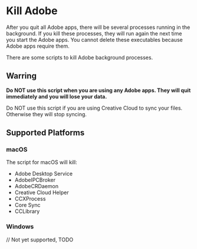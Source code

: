 # Kill Adobe

After you quit all Adobe apps, there will be several processes running in the background. If you kill these processes, they will run again the next time you start the Adobe apps. You cannot delete these executables because Adobe apps require them.

There are some scripts to kill Adobe background processes.

## Warring

**Do NOT use this script when you are using any Adobe apps. They will quit immediately and you will lose your data.**

Do NOT use this script if you are using Creative Cloud to sync your files. Otherwise they will stop syncing.

## Supported Platforms

### macOS

The script for macOS will kill:

- Adobe Desktop Service
- AdobeIPCBroker
- AdobeCRDaemon
- Creative Cloud Helper
- CCXProcess
- Core Sync
- CCLibrary

### Windows

// Not yet supported, TODO
